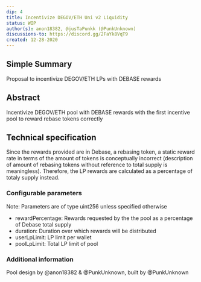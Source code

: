 ```yaml
---
dip: 4
title: Incentivize DEGOV/ETH Uni v2 Liquidity
status: WIP
author(s): anon18382, @jusTaPunkk (@PunkUnknown)
discussions-to: https://discord.gg/2FaYk8VqT9
created: 12-28-2020
---
```

## Simple Summary
Proposal to incentivize DEGOV/ETH LPs with DEBASE rewards

## Abstract
Incentivize DEGOV/ETH pool with DEBASE rewards with the first incentive pool to reward rebase tokens correctly

## Technical specification
Since the rewards provided are in Debase, a rebasing token, a static reward rate in terms of the amount of tokens is conceptually incorrect 
(description of amount of rebasing tokens without reference to total supply is meaningless). Therefore, the LP rewards are calculated as a percentage of totaly supply instead. 

### Configurable parameters 
Note: Parameters are of type uint256 unless specified otherwise
* rewardPercentage: Rewards requested by the the pool as a percentage of Debase total supply
* duration: Duration over which rewards will be distributed
* userLpLimit: LP limit per wallet
* poolLpLimit: Total LP limit of pool

### Additional information
Pool design by @anon18382 & @PunkUnknown, built by @PunkUnknown
